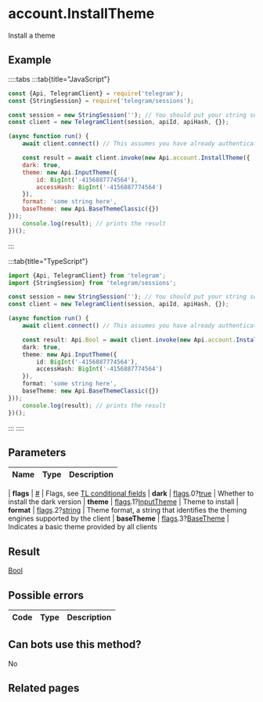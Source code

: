# account.InstallTheme

Install a theme



## Example

::::tabs
:::tab{title="JavaScript"}
```js
const {Api, TelegramClient} = require('telegram');
const {StringSession} = require('telegram/sessions');

const session = new StringSession(''); // You should put your string session here
const client = new TelegramClient(session, apiId, apiHash, {});

(async function run() {
    await client.connect() // This assumes you have already authenticated with .start()

    const result = await client.invoke(new Api.account.InstallTheme({
    dark: true,
    theme: new Api.InputTheme({
        id: BigInt('-4156887774564'),
        accessHash: BigInt('-4156887774564')
    }),
    format: 'some string here',
    baseTheme: new Api.BaseThemeClassic({})
}));
    console.log(result); // prints the result
})();
```
:::

:::tab{title="TypeScript"}
```ts
import {Api, TelegramClient} from 'telegram';
import {StringSession} from 'telegram/sessions';

const session = new StringSession(''); // You should put your string session here
const client = new TelegramClient(session, apiId, apiHash, {});

(async function run() {
    await client.connect() // This assumes you have already authenticated with .start()

    const result: Api.Bool = await client.invoke(new Api.account.InstallTheme({
    dark: true,
    theme: new Api.InputTheme({
        id: BigInt('-4156887774564'),
        accessHash: BigInt('-4156887774564')
    }),
    format: 'some string here',
    baseTheme: new Api.BaseThemeClassic({})
}));
    console.log(result); // prints the result
})();
```
:::
::::



## Parameters

| Name | Type | Description |
| :--: | ---- | ----------- |

| **flags** | [#](https://core.telegram.org/type/%23) | Flags, see [TL conditional fields](https://core.telegram.org/mtproto/TL-combinators#conditional-fields) 
| **dark** | [flags](https://core.telegram.org/mtproto/TL-combinators#conditional-fields).0?[true](https://core.telegram.org/constructor/true) | Whether to install the dark version 
| **theme** | [flags](https://core.telegram.org/mtproto/TL-combinators#conditional-fields).1?[InputTheme](https://core.telegram.org/type/InputTheme) | Theme to install 
| **format** | [flags](https://core.telegram.org/mtproto/TL-combinators#conditional-fields).2?[string](https://core.telegram.org/type/string) | Theme format, a string that identifies the theming engines supported by the client 
| **baseTheme** | [flags](https://core.telegram.org/mtproto/TL-combinators#conditional-fields).3?[BaseTheme](https://core.telegram.org/type/BaseTheme) | Indicates a basic theme provided by all clients 


## Result

[Bool](https://core.telegram.org/type/Bool)



## Possible errors

| Code | Type | Description |
| :--: | ---- | ----------- |



## Can bots use this method?

No

## Related pages



